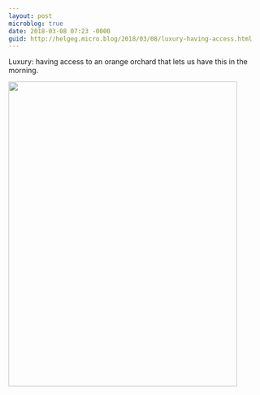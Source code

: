 ```yaml
---
layout: post
microblog: true
date: 2018-03-08 07:23 -0000
guid: http://helgeg.micro.blog/2018/03/08/luxury-having-access.html
---
```

Luxury: having access to an orange orchard that lets us have this in the morning. 

<img src="http://microblog.helgegudmundsen.com/uploads/2018/a5923dd8d2.jpg" width="450" height="600" />
